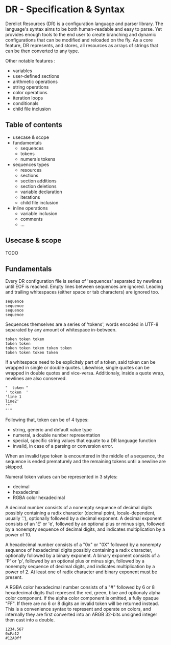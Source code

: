 DR - Specification & Syntax
===========================

Derelict Resources (DR) is a configuration language and parser library. The language's syntax aims to be both human-readable and easy to parse. Yet provides enough tools to the end user to create branching and dynamic configurations that can be modified and reloaded on the fly. As a core feature, DR represents, and stores, all resources as arrays of strings that can be then converted to any type.

Other notable features :

- variables
- user-defined sections
- arithmetic operations
- string operations
- color operations
- iteration loops
- conditionals
- child file inclusion

Table of contents
-----------------

- usecase & scope
- fundamentals
	- sequences
	- tokens
	- numerals tokens
- sequences types
	- resources
	- sections
	- section additions
	- section deletions
	- variable declaration
	- iterations
	- child file inclusion
- inline operations
	- variable inclusion
	- comments
	- ...

Usecase & scope
---------------

TODO

Fundamentals
------------

Every DR configuration file is series of 'sequences' separated by newlines until EOF is reached. Empty lines between sequences are ignored. Leading and trailing whitespaces (either space or tab characters) are ignored too.

```
sequence
sequence
sequence
sequence
```

Sequences themselves are a series of 'tokens', words encoded in UTF-8 separated by any amount of whitespace in-between.

```
token token token
token token
token token token token token
token token token token
```

If a whitespace need to be explicitely part of a token, said token can be wrapped in single or double quotes. Likewhise, single quotes can be wrapped in double quotes and vice-versa. Additionaly, inside a quote wrap, newlines are also conserved.

```
"  token "
' token  '
'line 1
line2'
'"'
"'"
```

Following that, token can be of 4 types:

- string, generic and default value type
- numeral, a double number representation
- special, specific string values that equate to a DR language function
- invalid, in case of a parsing or conversion error.

When an invalid type token is encountered in the middle of a sequence, the sequence is ended prematurely and the remaining tokens until a newline are skipped.

Numeral token values can be represented in 3 styles:

- decimal
- hexadecimal
- RGBA color hexadecimal

A decimal number consists of a nonempty sequence of decimal digits possibly containing a radix character (decimal point, locale-dependent, usually '.'), optionally followed by a decimal exponent. A decimal exponent consists of an 'E' or 'e', followed by an optional plus or minus sign, followed by a nonempty sequence of decimal digits, and indicates multiplication by a power of 10.

A hexadecimal number consists of a "0x" or "0X" followed by a nonempty sequence of hexadecimal digits possibly containing a radix character, optionally followed by a binary exponent. A binary exponent consists of a 'P' or 'p', followed by an optional plus or minus sign, followed by a nonempty sequence of decimal digits, and indicates multiplication by a power of 2. At least one of radix character and binary exponent must be present.

A RGBA color hexadecimal number consists of a "#" followed by 6 or 8 hexadecimal digits that represent the red, green, blue and optionaly alpha color component. If the alpha color component is omitted, a fully opaque "FF". If there are no 6 or 8 digits an invalid token will be returned instead. This is a convenience syntax to represent and operate on colors, and internally they are first converted into an ARGB 32-bits unsigned integer then cast into a double.

```
1234.567
0xFa12
#12A0ff
```

